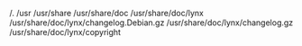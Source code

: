 /.
/usr
/usr/share
/usr/share/doc
/usr/share/doc/lynx
/usr/share/doc/lynx/changelog.Debian.gz
/usr/share/doc/lynx/changelog.gz
/usr/share/doc/lynx/copyright
